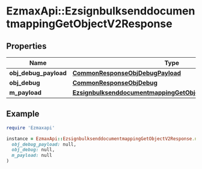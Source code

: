 # EzmaxApi::EzsignbulksenddocumentmappingGetObjectV2Response

## Properties

| Name | Type | Description | Notes |
| ---- | ---- | ----------- | ----- |
| **obj_debug_payload** | [**CommonResponseObjDebugPayload**](CommonResponseObjDebugPayload.md) |  |  |
| **obj_debug** | [**CommonResponseObjDebug**](CommonResponseObjDebug.md) |  | [optional] |
| **m_payload** | [**EzsignbulksenddocumentmappingGetObjectV2ResponseMPayload**](EzsignbulksenddocumentmappingGetObjectV2ResponseMPayload.md) |  |  |

## Example

```ruby
require 'Ezmaxapi'

instance = EzmaxApi::EzsignbulksenddocumentmappingGetObjectV2Response.new(
  obj_debug_payload: null,
  obj_debug: null,
  m_payload: null
)
```

